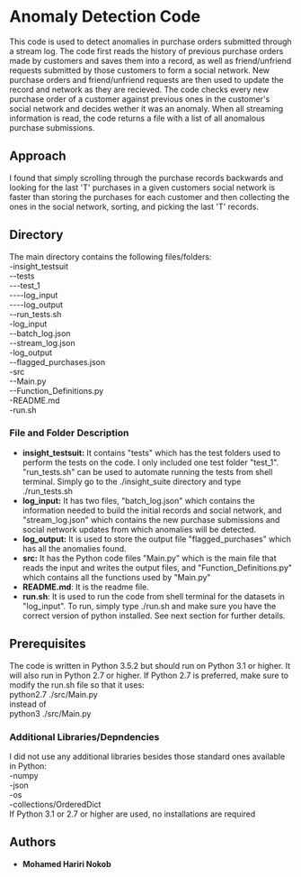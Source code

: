# Anomaly Detection Code

This code is used to detect anomalies in purchase orders submitted through a stream log. The code first reads the history of previous purchase orders made by customers and saves them into a record, as well as friend/unfriend requests submitted by those customers to form a social network. New purchase orders and friend/unfriend requests are then used to update the record and network as they are recieved. The code checks every new purchase order of a customer against previous ones in the customer's social network and decides wether it was an anomaly. When all streaming information is read, the code returns a file with a list of all anomalous purchase submissions.  

## Approach

I found that simply scrolling through the purchase records backwards and looking for the last 'T' purchases in a given customers social network is faster than storing the purchases for each customer and then collecting the ones in the social network, sorting, and picking the last 'T' records.

## Directory

The main directory contains the following files/folders:  
-insight_testsuit  
--tests  
---test_1  
----log_input  
----log_output  
--run_tests.sh  
-log_input  
--batch_log.json  
--stream_log.json  
-log_output  
--flagged_purchases.json  
-src  
--Main.py  
--Function_Definitions.py  
-README.md  
-run.sh  

### File and Folder Description

* **insight_testsuit:** It contains "tests" which has the test folders used to perform the tests on the code. I only included one test folder "test_1". "run_tests.sh" can be used to automate running the tests from shell terminal. Simply go to the ./insight_suite directory and type ./run_tests.sh
* **log_input:** It has two files, "batch_log.json" which contains the information needed to build the initial records and social network, and "stream_log.json" which contains the new purchase submissions and social network updates from which anomalies will be detected.
* **log_output:** It is used to store the output file "flagged_purchases" which has all the anomalies found.
* **src:** It has the Python code files "Main.py" which is the main file that reads the input and writes the output files, and "Function_Definitions.py" which contains all the functions used by "Main.py"
* **README.md**: It is the readme file.
* **run.sh**: It is used to run the code from shell terminal for the datasets in "log_input". To run, simply type ./run.sh and make sure you have the correct version of python installed. See next section for further details.

## Prerequisites

The code is written in Python 3.5.2 but should run on Python 3.1 or higher. It will also run in Python 2.7 or higher. If Python 2.7 is preferred, make sure to modify the run.sh file so that it uses:  
python2.7 ./src/Main.py  
instead of  
python3 ./src/Main.py  

### Additional Libraries/Depndencies

I did not use any additional libraries besides those standard ones available in Python:  
-numpy  
-json  
-os  
-collections/OrderedDict  
If Python 3.1 or 2.7 or higher are used, no installations are required

## Authors

* **Mohamed Hariri Nokob**
